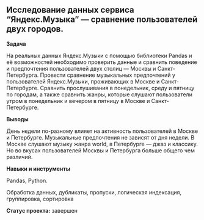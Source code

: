 ## Исследование данных сервиса “Яндекс.Музыка” — сравнение пользователей двух городов.


**Задача**  

На реальных данных Яндекс.Музыки c помощью библиотеки Pandas и её возможностей необходимо проверить данные и сравнить поведение и предпочтения пользователей двух столиц — Москвы и Санкт-Петербурга. Провести сравнение музыкальных предпочтений у пользователей Яндекс.Музыки, проживающих в Москве и Санкт-Петербурге. Сравнить прослушивания в понедельник, среду и пятницу по городам, а также сравнить жанры, которые слушают пользователи утром в понедельник и вечером в пятницу в Москве и Санкт-Петербурге.


**Выводы**


День недели по-разному влияет на активность пользователей в Москве и Петербурге. Музыкальные предпочтения не зависят от дня недели. В Москве слушают музыку жанра world, в Петербурге — джаз и классику. Но во вкусах пользователей Москвы и Петербурга больше общего чем различий.


**Навыки и инструменты**  


Pandas, Python.


Обработка данных, дубликаты, пропуски, логическая индексация, группировка, сортировка


**Статус проекта:** завершен
